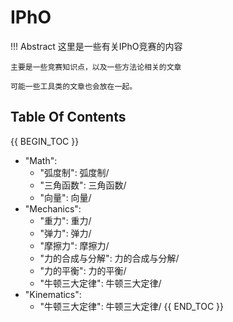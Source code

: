 # IPhO

!!! Abstract
    这里是一些有关IPhO竞赛的内容

    主要是一些竞赛知识点，以及一些方法论相关的文章

    可能一些工具类的文章也会放在一起。

## Table Of Contents

{{ BEGIN_TOC }}

- "Math":
  - "弧度制": 弧度制/
  - "三角函数": 三角函数/
  - "向量": 向量/
- "Mechanics":
  - "重力": 重力/
  - "弹力": 弹力/
  - "摩擦力": 摩擦力/
  - "力的合成与分解": 力的合成与分解/
  - "力的平衡": 力的平衡/
  - "牛顿三大定律": 牛顿三大定律/
- "Kinematics":
  - "牛顿三大定律": 牛顿三大定律/
{{ END_TOC }}
